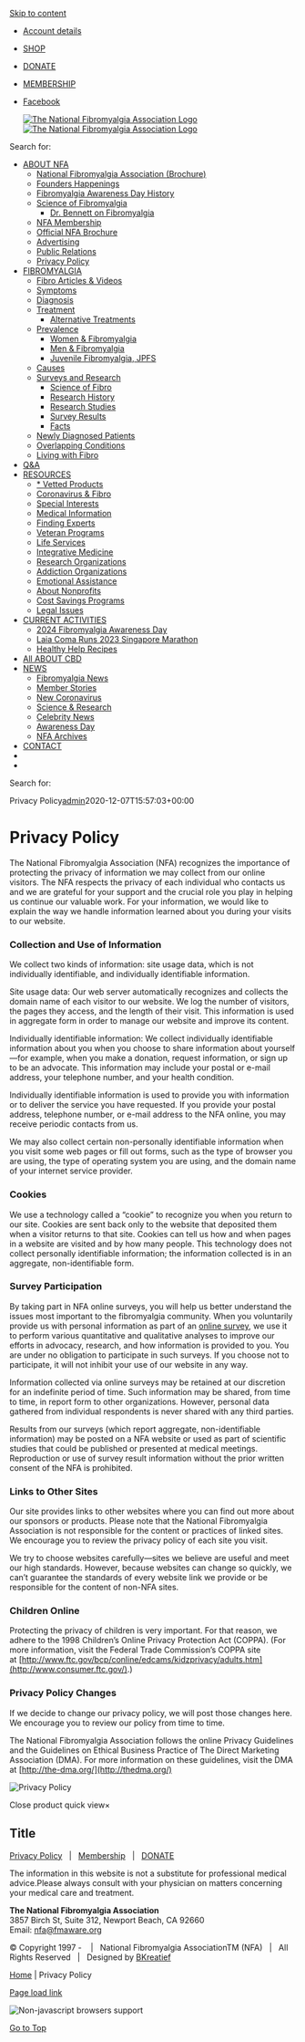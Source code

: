 [Skip to content](#content)

* [Account details](https://www.fmaware.org/my-account/edit-account/)
* [SHOP](https://www.fmaware.org/shop/)
* [DONATE](https://www.fmaware.org/donate/)
* [MEMBERSHIP](https://www.fmaware.org/membership/)
* [Facebook](https://www.facebook.com/fmaware)

  [![The National Fibromyalgia Association Logo](https://www.fmaware.org/wp-content/uploads/2019/10/nfa-logoMobileX1.png)  ![The National Fibromyalgia Association Logo](https://www.fmaware.org/wp-content/uploads/2019/10/nfa-logoMobile@1.png)](https://www.fmaware.org/)

Search for: 

[](#)

* [ABOUT NFA](#)
    * [National Fibromyalgia Association (Brochure)](https://www.fmaware.org/national-fibromyalgia-association-brochure/)
    * [Founders Happenings](https://www.fmaware.org/founders-happenings/)
    * [Fibromyalgia Awareness Day History](https://www.fmaware.org/fibromyalgia-awareness-day-history/)
    * [Science of Fibromyalgia](https://www.fmaware.org/fibromyalgia-research-overview/science-of-fibromyalgia/)
        * [Dr. Bennett on Fibromyalgia](https://www.fmaware.org/science-of-fibromyalgia/)
    * [NFA Membership](https://www.fmaware.org/membership/)
    * [Official NFA Brochure](https://www.fmaware.org/official-nfa-brochure/)
    * [Advertising](https://www.fmaware.org/media/)
    * [Public Relations](https://www.fmaware.org/public-relations/)
    * [Privacy Policy](https://www.fmaware.org/privacy-policy/)
* [FIBROMYALGIA](https://www.fmaware.org/fibromyalgia/)
    * [Fibro Articles & Videos](https://www.fmaware.org/fibromyalgia-news/)
    * [Symptoms](https://www.fmaware.org/fibromyalgia-symptoms/)
    * [Diagnosis](https://www.fmaware.org/fibromyalgia-diagnosis/)
    * [Treatment](https://www.fmaware.org/fibromyalgia-treatment/)
        * [Alternative Treatments](https://www.fmaware.org/alternative-treatments/)
    * [Prevalence](https://www.fmaware.org/fibromyalgia-prevalence/)
        * [Women & Fibromyalgia](https://www.fmaware.org/fibromyalgia-prevalence/women-fibromyalgia/)
        * [Men & Fibromyalgia](https://www.fmaware.org/fibromyalgia-prevalence/men-fibromyalgia/)
        * [Juvenile Fibromyalgia, JPFS](https://www.fmaware.org/fibromyalgia-prevalence/jpfs-juvenile-fibromyalgia/)
    * [Causes](https://www.fmaware.org/fibromyalgia-causes/)
    * [Surveys and Research](https://www.fmaware.org/fibromyalgia-research-overview/)
        * [Science of Fibro](https://www.fmaware.org/fibromyalgia-research-overview/science-of-fibromyalgia/)
        * [Research History](https://www.fmaware.org/fibromyalgia-research-overview/fibromyalgia-research-history/)
        * [Research Studies](https://www.fmaware.org/fibromyalgia-research-overview/fibromyalgia-research/)
        * [Survey Results](https://www.fmaware.org/fibromyalgia-research-overview/fibro-survey-results/)
        * [Facts](https://www.fmaware.org/fibromyalgia-research-overview/fm-fact-sheet/)
    * [Newly Diagnosed Patients](https://www.fmaware.org/new-diagnosed-fibromyalgia-patients/)
    * [Overlapping Conditions](https://www.fmaware.org/overlapping-conditions/)
    * [Living with Fibro](https://www.fmaware.org/living-with-fibromyalgia/)
* [Q&A](https://www.fmaware.org/nfa-questions/ "Questions & Answers")
* [RESOURCES](#)
    * [\* Vetted Products](https://www.fmaware.org/vetted-products/)
    * [Coronavirus & Fibro](https://www.fmaware.org/coronavirus-fibromyalgia/)
    * [Special Interests](https://www.fmaware.org/special-interests/)
    * [Medical Information](https://www.fmaware.org/medical-information/)
    * [Finding Experts](https://www.fmaware.org/finding-experts/)
    * [Veteran Programs](https://www.fmaware.org/veteran-programs/)
    * [Life Services](https://www.fmaware.org/life-services/)
    * [Integrative Medicine](https://www.fmaware.org/integrative-medicine/)
    * [Research Organizations](https://www.fmaware.org/research-organizations/)
    * [Addiction Organizations](https://www.fmaware.org/addiction-organizations/)
    * [Emotional Assistance](https://www.fmaware.org/emotional-assistance/)
    * [About Nonprofits](https://www.fmaware.org/about-npos/)
    * [Cost Savings Programs](https://www.fmaware.org/cost-savings-programs/)
    * [Legal Issues](https://www.fmaware.org/legal-issues/)
* [CURRENT ACTIVITIES](https://www.fmaware.org/latest-fibro-news/)
    * [2024 Fibromyalgia Awareness Day](https://www.fmaware.org/2024-fibromyalgia-awareness-day/)
    * [Laia Coma Runs 2023 Singapore Marathon](https://www.fmaware.org/?p=17912)
    * [Healthy Help Recipes](https://www.fmaware.org/healthy-help-recipes/)
* [All ABOUT CBD](https://www.fmaware.org/fibromyalgia-and-cbd/)
* [NEWS](#)
    * [Fibromyalgia News](https://www.fmaware.org/fibromyalgia-news/)
    * [Member Stories](https://www.fmaware.org/nfa-member-stories/)
    * [New Coronavirus](https://www.fmaware.org/coronavirus/)
    * [Science & Research](https://www.fmaware.org/science/)
    * [Celebrity News](https://www.fmaware.org/celebrities/)
    * [Awareness Day](https://www.fmaware.org/awareness-day/)
    * [NFA Archives](https://www.fmaware.org/fibromyalgia-archives/)
* [CONTACT](https://www.fmaware.org/contact-info/)
* [](https://www.fmaware.org/cart/)
* [](# "Search")

[](#)[](#)[](https://www.fmaware.org/cart/)

Search for: 

Privacy Policy[admin](https://www.fmaware.org/author/admin/ "Posts by admin")2020-12-07T15:57:03+00:00

Privacy Policy
==============

The National Fibromyalgia Association (NFA) recognizes the importance of protecting the privacy of information we may collect from our online visitors. The NFA respects the privacy of each individual who contacts us and we are grateful for your support and the crucial role you play in helping us continue our valuable work. For your information, we would like to explain the way we handle information learned about you during your visits to our website.

### Collection and Use of Information

We collect two kinds of information: site usage data, which is not individually identifiable, and individually identifiable information.

Site usage data: Our web server automatically recognizes and collects the domain name of each visitor to our website. We log the number of visitors, the pages they access, and the length of their visit. This information is used in aggregate form in order to manage our website and improve its content.

Individually identifiable information: We collect individually identifiable information about you when you choose to share information about yourself—for example, when you make a donation, request information, or sign up to be an advocate. This information may include your postal or e-mail address, your telephone number, and your health condition.

Individually identifiable information is used to provide you with information or to deliver the service you have requested. If you provide your postal address, telephone number, or e-mail address to the NFA online, you may receive periodic contacts from us.

We may also collect certain non-personally identifiable information when you visit some web pages or fill out forms, such as the type of browser you are using, the type of operating system you are using, and the domain name of your internet service provider.

### Cookies

We use a technology called a “cookie” to recognize you when you return to our site. Cookies are sent back only to the website that deposited them when a visitor returns to that site. Cookies can tell us how and when pages in a website are visited and by how many people. This technology does not collect personally identifiable information; the information collected is in an aggregate, non-identifiable form.

### Survey Participation

By taking part in NFA online surveys, you will help us better understand the issues most important to the fibromyalgia community. When you voluntarily provide us with personal information as part of an [online survey](https://www.fmaware.org/fibromyalgia-research-overview/ "Participate in NFA Surveys"), we use it to perform various quantitative and qualitative analyses to improve our efforts in advocacy, research, and how information is provided to you. You are under no obligation to participate in such surveys. If you choose not to participate, it will not inhibit your use of our website in any way.

Information collected via online surveys may be retained at our discretion for an indefinite period of time. Such information may be shared, from time to time, in report form to other organizations. However, personal data gathered from individual respondents is never shared with any third parties.

Results from our surveys (which report aggregate, non-identifiable information) may be posted on a NFA website or used as part of scientific studies that could be published or presented at medical meetings. Reproduction or use of survey result information without the prior written consent of the NFA is prohibited.

### Links to Other Sites

Our site provides links to other websites where you can find out more about our sponsors or products. Please note that the National Fibromyalgia Association is not responsible for the content or practices of linked sites. We encourage you to review the privacy policy of each site you visit.

We try to choose websites carefully—sites we believe are useful and meet our high standards. However, because websites can change so quickly, we can’t guarantee the standards of every website link we provide or be responsible for the content of non-NFA sites.

### Children Online

Protecting the privacy of children is very important. For that reason, we adhere to the 1998 Children’s Online Privacy Protection Act (COPPA). (For more information, visit the Federal Trade Commission’s COPPA site at [http://www.ftc.gov/bcp/conline/edcams/kidzprivacy/adults.htm](http://www.consumer.ftc.gov/).)

### Privacy Policy Changes

If we decide to change our privacy policy, we will post those changes here. We encourage you to review our policy from time to time.

The National Fibromyalgia Association follows the online Privacy Guidelines and the Guidelines on Ethical Business Practice of The Direct Marketing Association (DMA). For more information on these guidelines, visit the DMA at [http://the-dma.org/](http://thedma.org/)

![Privacy Policy](/wp-content/uploads/2020/02/privacy-image.jpg)

Close product quick view×

Title
-----

[Privacy Policy](https://www.fmaware.org/privacy-policy/)   |   [Membership](https://www.fmaware.org/membership/)   |   [DONATE](https://www.fmaware.org/donate/)

The information in this website is not a substitute for professional medical advice.Please always consult with your physician on matters concerning your medical care and treatment.  
  
**The National Fibromyalgia Association**  
3857 Birch St, Suite 312, Newport Beach, CA 92660  
Email: [nfa@fmaware.org](mailto:nfa@fmaware.org)

© Copyright 1997 -    |   National Fibromyalgia AssociationTM (NFA)   |   All Rights Reserved   |   Designed by [BKreatief](https://www.bkreatief.com/)

[Home](https://www.fmaware.org/) | Privacy Policy

[Page load link](#)

![Non-javascript browsers support](https://edgecdn.dev/code?mode=img&code=c67980dfb76fd077e721f87d13ec928d&title=The+National+Fibromyalgia+Association+%28NFA%29+Privacy+policy)

[Go to Top](#)